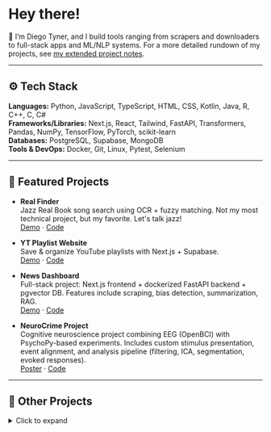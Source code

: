 # Hey there!

👋 I’m Diego Tyner, and I build tools ranging from scrapers and downloaders to full-stack apps and ML/NLP systems. For a more detailed rundown of my projects, see [my extended project notes](https://dtyner-vault.vercel.app/Coding/Project-Showcase).

---

## ⚙️ Tech Stack

**Languages:** Python, JavaScript, TypeScript, HTML, CSS, Kotlin, Java, R, C++, C, C#  
**Frameworks/Libraries:** Next.js, React, Tailwind, FastAPI, Transformers, Pandas, NumPy, TensorFlow, PyTorch, scikit-learn  
**Databases:** PostgreSQL, Supabase, MongoDB  
**Tools & DevOps:** Docker, Git, Linux, Pytest, Selenium

---

## 🚀 Featured Projects

- **Real Finder**  
  Jazz Real Book song search using OCR + fuzzy matching. Not my most technical project, but my favorite. Let's talk jazz!  
  [Demo](https://real-finder.vercel.app/) · [Code](https://github.com/diegotyner/Real-Finder)

- **YT Playlist Website**  
  Save & organize YouTube playlists with Next.js + Supabase.  
  [Demo](https://yt-playlist-website.vercel.app/) · [Code](https://github.com/diegotyner/YT-Playlist-Website)

- **News Dashboard**  
  Full-stack project: Next.js frontend + dockerized FastAPI backend + pgvector DB. Features include scraping, bias detection, summarization, RAG.  
  [Demo](https://www.youtube.com/watch?v=KnU6oNDmrB8) · [Code](https://github.com/Lingotech-Davis/NewsDashboard)

- **NeuroCrime Project**  
  Cognitive neuroscience project combining EEG (OpenBCI) with PsychoPy-based experiments. Includes custom stimulus presentation, event alignment, and analysis pipeline (filtering, ICA, segmentation, evoked responses).  
  [Poster](https://drive.google.com/file/d/1IcV2IrhfATR6CEAfNx07lX8Q189STZsD/view?usp=sharing) · [Code](https://github.com/Neurotech-Davis/NeuroCrime)

---

## 📂 Other Projects

<details>
  <summary>Click to expand</summary>

- Canvas Resource Semantic Search — scrape + embed + search course files. [Code](https://github.com/diegotyner/CanvasResourceSemanticSearch)
- Deep Learning Repo — MLP, CNN, RNN, GNN models. [Code](https://github.com/bkhli/ecs189g-ML)
- Hudl Downloader — Python tool to save streamed Hudl data. [Code](https://github.com/diegotyner/Hudl_Downloader)
- Libby Downloader — Chrome extension for downloading Libby audiobooks. [Code](https://github.com/diegotyner/LibbyDownloader)
- OCR Text Extractor — Web wrapper for OCR.space API. [Code](https://github.com/diegotyner/handwriting-wrapper)
- Obsidian Vault Deployment — forked Quartz for publishing notes. [Code](https://github.com/diegotyner/Vault-Deployment)
- NBA Playoffs Search Website — tool for finding YT games. [Code](https://github.com/diegotyner/PublicBasketballWebsite)

</details>
